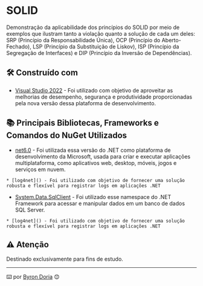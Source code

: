 # SOLID

Demonstração da aplicabilidade dos princípios do SOLID por meio de exemplos que ilustram tanto a violação quanto a solução de cada um deles: SRP (Princípio da Responsabilidade Única), OCP (Princípio do Aberto-Fechado), LSP (Princípio da Substituição de Liskov), ISP (Princípio da Segregação de Interfaces) e DIP (Princípio da Inversão de Dependências).

## 🛠️ Construído com

* [Visual Studio 2022](https://learn.microsoft.com/pt-br/visualstudio/windows/?view=vs-2022) - Foi utilizado com objetivo de aproveitar as melhorias de desempenho, segurança e produtividade proporcionadas pela nova versão dessa plataforma de desenvolvimento.
  
## 📚 Principais Bibliotecas, Frameworks e Comandos do NuGet Utilizados

* [net6.0](https://learn.microsoft.com/pt-br/dotnet/core/whats-new/dotnet-6) - Foi utilizada essa versão do .NET como plataforma de desenvolvimento da Microsoft, usada para criar e executar aplicações multiplataforma, como aplicativos web, desktop, móveis, jogos e serviços em nuvem. 

```
* [log4net]() - Foi utilizado com objetivo de fornecer uma solução robusta e flexível para registrar logs em aplicações .NET
```

* [System.Data.SqlClient](https://learn.microsoft.com/pt-br/dotnet/api/system.data.sqlclient?view=windowsdesktop-9.0) - Foi utilizado esse namespace do .NET Framework para acessar e manipular dados em um banco de dados SQL Server.

```
* [log4net]() - Foi utilizado com objetivo de fornecer uma solução robusta e flexível para registrar logs em aplicações .NET
```

## ⚠️ Atenção

Destinado exclusivamente para fins de estudo.

---
⌨️ por [Byron Doria](https://gist.github.com/lohhans) 😊
